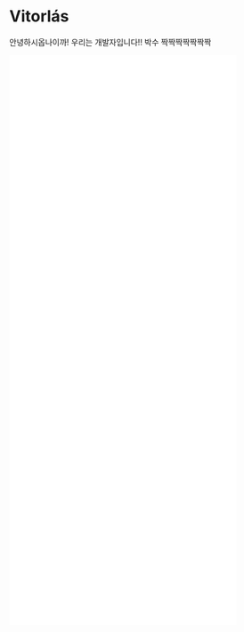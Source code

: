 # Vitorlás

안녕하시옵나이까! 우리는 개발자입니다!! 박수 짝짝짝짝짝짝짝

<picture>
  <img src="/github-metrics.svg" alt="Metrics">
</picture>
